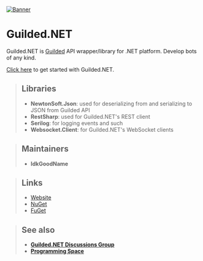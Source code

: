 [![Banner](https://raw.githubusercontent.com/Guilded-NET/Guilded.NET/early-access/assets/Banner.png)](https://github.com/Guilded-NET/Guilded.NET)

# Guilded.NET

Guilded.NET is [Guilded](https://guilded.gg/) API wrapper/library for .NET platform. Develop bots of any kind.

[Click here](https://guilded-net.github.io/guides) to get started with Guilded.NET.

> ## Libraries
> - **NewtonSoft.Json**: used for deserializing from and serializing to JSON from Guilded API
> - **RestSharp**: used for Guilded.NET's REST client
> - **Serilog**: for logging events and such
> - **Websocket.Client**: for Guilded.NET's WebSocket clients

> ## Maintainers
> - **IdkGoodName**

> ## Links
> - [Website](https://guilded-net.github.io/)
> - [NuGet](https://www.nuget.org/packages/Guilded.NET/)
> - [FuGet](https://www.fuget.org/packages/Guilded.NET/)

> ## See also
> - **[Guilded.NET Discussions Group](https://www.guilded.gg/guilded-api/groups/aDk5j9Jz/channels/8c247143-2009-415b-ab99-97912c0685bc/announcements)**
> - **[Programming Space](https://guilded.gg/Programming)**